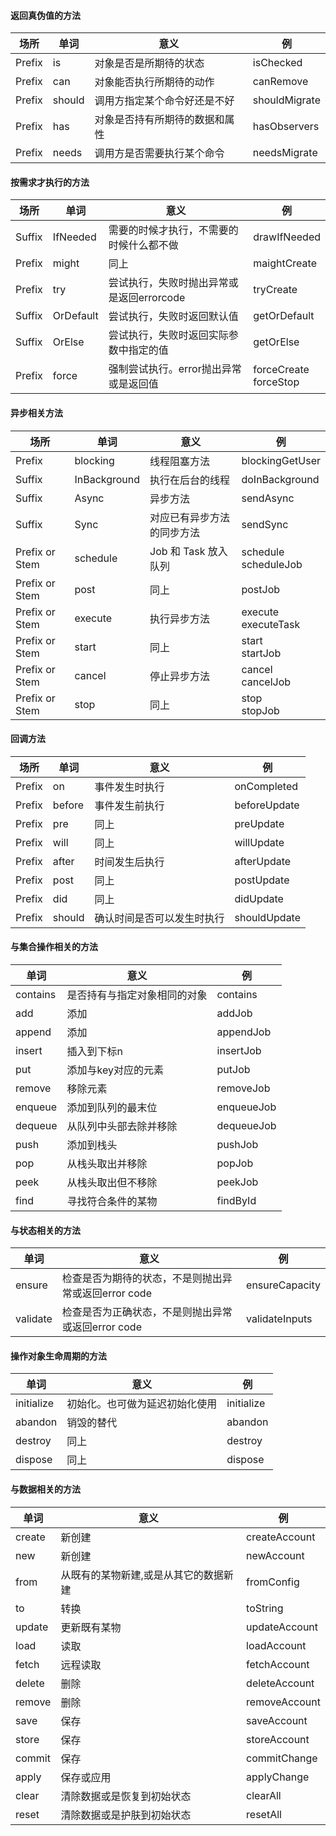 #### 返回真伪值的方法

| 场所   | 单词   | 意义                           | 例            |
| ------ | ------ | ------------------------------ | ------------- |
| Prefix | is     | 对象是否是所期待的状态         | isChecked     |
| Prefix | can    | 对象能否执行所期待的动作       | canRemove     |
| Prefix | should | 调用方指定某个命令好还是不好   | shouldMigrate |
| Prefix | has    | 对象是否持有所期待的数据和属性 | hasObservers  |
| Prefix | needs  | 调用方是否需要执行某个命令     | needsMigrate  |

#### 按需求才执行的方法

| 场所   | 单词      | 意义                                      | 例                         |
| ------ | --------- | ----------------------------------------- | -------------------------- |
| Suffix | IfNeeded  | 需要的时候才执行，不需要的时候什么都不做  | drawIfNeeded               |
| Prefix | might     | 同上                                      | maightCreate               |
| Prefix | try       | 尝试执行，失败时抛出异常或是返回errorcode | tryCreate                  |
| Suffix | OrDefault | 尝试执行，失败时返回默认值                | getOrDefault               |
| Suffix | OrElse    | 尝试执行，失败时返回实际参数中指定的值    | getOrElse                  |
| Prefix | force     | 强制尝试执行。error抛出异常或是返回值     | forceCreate<br />forceStop |

#### 异步相关方法

| 场所           | 单词         | 意义                       | 例                        |
| -------------- | ------------ | -------------------------- | ------------------------- |
| Prefix         | blocking     | 线程阻塞方法               | blockingGetUser           |
| Suffix         | InBackground | 执行在后台的线程           | doInBackground            |
| Suffix         | Async        | 异步方法                   | sendAsync                 |
| Suffix         | Sync         | 对应已有异步方法的同步方法 | sendSync                  |
| Prefix or Stem | schedule     | Job 和 Task 放入队列       | schedule<br />scheduleJob |
| Prefix or Stem | post         | 同上                       | postJob                   |
| Prefix or Stem | execute      | 执行异步方法               | execute<br />executeTask  |
| Prefix or Stem | start        | 同上                       | start<br />startJob       |
| Prefix or Stem | cancel       | 停止异步方法               | cancel<br />cancelJob     |
| Prefix or Stem | stop         | 同上                       | stop<br />stopJob         |

#### 回调方法

| 场所   | 单词   | 意义                       | 例           |
| ------ | ------ | -------------------------- | ------------ |
| Prefix | on     | 事件发生时执行             | onCompleted  |
| Prefix | before | 事件发生前执行             | beforeUpdate |
| Prefix | pre    | 同上                       | preUpdate    |
| Prefix | will   | 同上                       | willUpdate   |
| Prefix | after  | 时间发生后执行             | afterUpdate  |
| Prefix | post   | 同上                       | postUpdate   |
| Prefix | did    | 同上                       | didUpdate    |
| Prefix | should | 确认时间是否可以发生时执行 | shouldUpdate |

####  与集合操作相关的方法

| 单词     | 意义                         | 例         |
| -------- | ---------------------------- | ---------- |
| contains | 是否持有与指定对象相同的对象 | contains   |
| add      | 添加                         | addJob     |
| append   | 添加                         | appendJob  |
| insert   | 插入到下标n                  | insertJob  |
| put      | 添加与key对应的元素          | putJob     |
| remove   | 移除元素                     | removeJob  |
| enqueue  | 添加到队列的最末位           | enqueueJob |
| dequeue  | 从队列中头部去除并移除       | dequeueJob |
| push     | 添加到栈头                   | pushJob    |
| pop      | 从栈头取出并移除             | popJob     |
| peek     | 从栈头取出但不移除           | peekJob    |
| find     | 寻找符合条件的某物           | findById   |

#### 与状态相关的方法

| 单词     | 意义                                                 | 例             |
| -------- | ---------------------------------------------------- | -------------- |
| ensure   | 检查是否为期待的状态，不是则抛出异常或返回error code | ensureCapacity |
| validate | 检查是否为正确状态，不是则抛出异常或返回error code   | validateInputs |

#### 操作对象生命周期的方法

| 单词       | 意义                           | 例         |
| ---------- | ------------------------------ | ---------- |
| initialize | 初始化。也可做为延迟初始化使用 | initialize |
| abandon    | 销毁的替代                     | abandon    |
| destroy    | 同上                           | destroy    |
| dispose    | 同上                           | dispose    |

#### 与数据相关的方法

| 单词   | 意义                                  | 例            |
| ------ | ------------------------------------- | ------------- |
| create | 新创建                                | createAccount |
| new    | 新创建                                | newAccount    |
| from   | 从既有的某物新建,或是从其它的数据新建 | fromConfig    |
| to     | 转换                                  | toString      |
| update | 更新既有某物                          | updateAccount |
| load   | 读取                                  | loadAccount   |
| fetch  | 远程读取                              | fetchAccount  |
| delete | 删除                                  | deleteAccount |
| remove | 删除                                  | removeAccount |
| save   | 保存                                  | saveAccount   |
| store  | 保存                                  | storeAccount  |
| commit | 保存                                  | commitChange  |
| apply  | 保存或应用                            | applyChange   |
| clear  | 清除数据或是恢复到初始状态            | clearAll      |
| reset  | 清除数据或是护肤到初始状态            | resetAll      |

